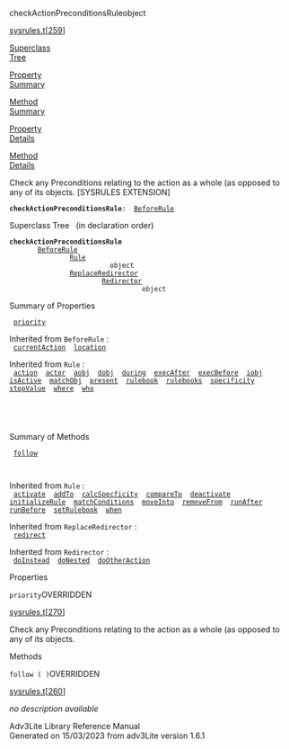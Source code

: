 <span class="title">checkActionPreconditionsRule</span><span class="type">object</span>

[sysrules.t](../file/sysrules.t.html)\[[259](../source/sysrules.t.html#259)\]

[Superclass  
Tree](#_SuperClassTree_)

[Property  
Summary](#_PropSummary_)

[Method  
Summary](#_MethodSummary_)

[Property  
Details](#_Properties_)

[Method  
Details](#_Methods_)

<div class="fdesc">

Check any Preconditions relating to the action as a whole (as opposed to
any of its objects. \[SYSRULES EXTENSION\]

**`checkActionPreconditionsRule`**` :   `[`BeforeRule`](../object/BeforeRule.html)

</div>

<span id="_SuperClassTree_"></span>

<div class="mjhd">

<span class="hdln">Superclass Tree</span>   (in declaration order)

</div>

**`checkActionPreconditionsRule`**  
`         `[`BeforeRule`](../object/BeforeRule.html)  
`                 `[`Rule`](../object/Rule.html)  
`                         object`  
`                 `[`ReplaceRedirector`](../object/ReplaceRedirector.html)  
`                         `[`Redirector`](../object/Redirector.html)  
`                                 object`  
<span id="_PropSummary_"></span>

<div class="mjhd">

<span class="hdln">Summary of Properties</span>  

</div>

` `[`priority`](#priority)`  `

Inherited from `BeforeRule` :  
` `[`currentAction`](../object/BeforeRule.html#currentAction)`  `[`location`](../object/BeforeRule.html#location)`  `

Inherited from `Rule` :  
` `[`action`](../object/Rule.html#action)`  `[`actor`](../object/Rule.html#actor)`  `[`aobj`](../object/Rule.html#aobj)`  `[`dobj`](../object/Rule.html#dobj)`  `[`during`](../object/Rule.html#during)`  `[`execAfter`](../object/Rule.html#execAfter)`  `[`execBefore`](../object/Rule.html#execBefore)`  `[`iobj`](../object/Rule.html#iobj)`  `[`isActive`](../object/Rule.html#isActive)`  `[`matchObj`](../object/Rule.html#matchObj)`  `[`present`](../object/Rule.html#present)`  `[`rulebook`](../object/Rule.html#rulebook)`  `[`rulebooks`](../object/Rule.html#rulebooks)`  `[`specificity`](../object/Rule.html#specificity)`  `[`stopValue`](../object/Rule.html#stopValue)`  `[`where`](../object/Rule.html#where)`  `[`who`](../object/Rule.html#who)`  `

` `

` `

<span id="_MethodSummary_"></span>

<div class="mjhd">

<span class="hdln">Summary of Methods</span>  

</div>

` `[`follow`](#follow)`  `

` `

Inherited from `Rule` :  
` `[`activate`](../object/Rule.html#activate)`  `[`addTo`](../object/Rule.html#addTo)`  `[`calcSpecficity`](../object/Rule.html#calcSpecficity)`  `[`compareTo`](../object/Rule.html#compareTo)`  `[`deactivate`](../object/Rule.html#deactivate)`  `[`initializeRule`](../object/Rule.html#initializeRule)`  `[`matchConditions`](../object/Rule.html#matchConditions)`  `[`moveInto`](../object/Rule.html#moveInto)`  `[`removeFrom`](../object/Rule.html#removeFrom)`  `[`runAfter`](../object/Rule.html#runAfter)`  `[`runBefore`](../object/Rule.html#runBefore)`  `[`setRulebook`](../object/Rule.html#setRulebook)`  `[`when`](../object/Rule.html#when)`  `

Inherited from `ReplaceRedirector` :  
` `[`redirect`](../object/ReplaceRedirector.html#redirect)`  `

Inherited from `Redirector` :  
` `[`doInstead`](../object/Redirector.html#doInstead)`  `[`doNested`](../object/Redirector.html#doNested)`  `[`doOtherAction`](../object/Redirector.html#doOtherAction)`  `

<span id="_Properties_"></span>

<div class="mjhd">

<span class="hdln">Properties</span>  

</div>

<span id="priority"></span>

`priority`<span class="rem">OVERRIDDEN</span>

[sysrules.t](../file/sysrules.t.html)\[[270](../source/sysrules.t.html#270)\]

<div class="desc">

Check any Preconditions relating to the action as a whole (as opposed to
any of its objects.

</div>

<span id="_Methods_"></span>

<div class="mjhd">

<span class="hdln">Methods</span>  

</div>

<span id="follow"></span>

`follow ( )`<span class="rem">OVERRIDDEN</span>

[sysrules.t](../file/sysrules.t.html)\[[260](../source/sysrules.t.html#260)\]

<div class="desc">

*no description available*

</div>

<div class="ftr">

Adv3Lite Library Reference Manual  
Generated on 15/03/2023 from adv3Lite version 1.6.1

</div>
